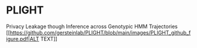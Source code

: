 # PLIGHT
Privacy Leakage though Inference across Genotypic HMM Trajectories
[[https://github.com/gersteinlab/PLIGHT/blob/main/images/PLIGHT_github_figure.pdf|ALT TEXT]]
